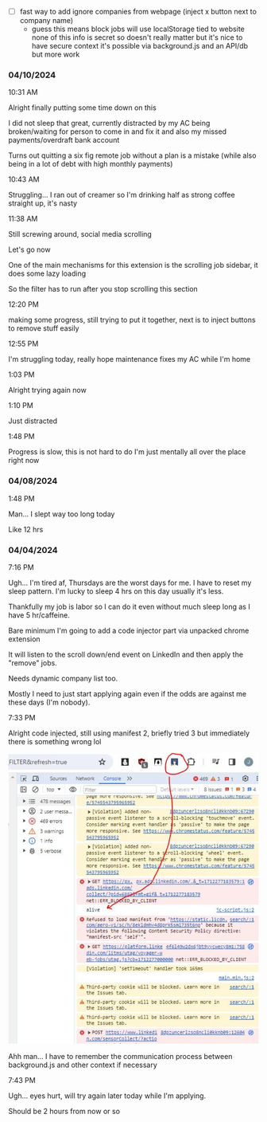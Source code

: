 - [ ] fast way to add ignore companies from webpage (inject x button next to company name)
  - guess this means block jobs will use localStorage tied to website
    none of this info is secret so doesn't really matter but it's nice to have secure context it's possible via background.js and an API/db but more work

### 04/10/2024

10:31 AM

Alright finally putting some time down on this

I did not sleep that great, currently distracted by my AC being broken/waiting for person to come in and fix it and also my missed payments/overdraft bank account

Turns out quitting a six fig remote job without a plan is a mistake (while also being in a lot of debt with high monthly payments)

10:43 AM

Struggling... I ran out of creamer so I'm drinking half as strong coffee straight up, it's nasty

11:38 AM

Still screwing around, social media scrolling

Let's go now

One of the main mechanisms for this extension is the scrolling job sidebar, it does some lazy loading

So the filter has to run after you stop scrolling this section

12:20 PM

making some progress, still trying to put it together, next is to inject buttons to remove stuff easily

12:55 PM

I'm struggling today, really hope maintenance fixes my AC while I'm home

1:03 PM

Alright trying again now

1:10 PM

Just distracted

1:48 PM

Progress is slow, this is not hard to do I'm just mentally all over the place right now

### 04/08/2024

1:48 PM

Man... I slept way too long today

Like 12 hrs

### 04/04/2024

7:16 PM

Ugh... I'm tired af, Thursdays are the worst days for me. I have to reset my sleep pattern. I'm lucky to sleep 4 hrs on this day usually it's less.

Thankfully my job is labor so I can do it even without much sleep long as I have 5 hr/caffeine.

Bare minimum I'm going to add a code injector part via unpacked chrome extension

It will listen to the scroll down/end event on LinkedIn and then apply the "remove" jobs.

Needs dynamic company list too.

Mostly I need to just start applying again even if the odds are against me these days (I'm nobody).

7:33 PM

Alright code injected, still using manifest 2, briefly tried 3 but immediately there is something wrong lol

<img src="./devlog-images/alive.JPG"/>

Ahh man... I have to remember the communication process between background.js and other context if necessary

7:43 PM

Ugh... eyes hurt, will try again later today while I'm applying.

Should be 2 hours from now or so
